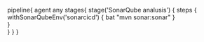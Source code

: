 pipeline{
    agent any
    stages{
        stage('SonarQube analusis')
        {
        steps
        {
        withSonarQubeEnv('sonarcicd')
        {
        bat "mvn sonar:sonar"
        }    
        }    
        }
    }
}

